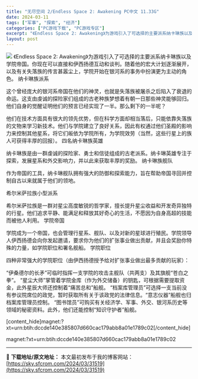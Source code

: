 ```yaml
---
title: "无尽空间 2/Endless Space 2: Awakening PC中文 11.33G"
date: 2024-03-11
tags: ["军事", "探索", "经济"]
categories: ["PC游戏下载", "PC游戏专区"]
excerpt: "《Endless Space 2: Awakening》为游戏引入了可选择的主要派系纳卡琳族以及学院帝国。你现在可以直接和伊西扬德互动和谈判。随着他的宏大计划逐渐展开，以及有关失落族的传言甚嚣尘上，学院开始在银河系的事务中扮演更为主动的角色。 纳卡琳族派系 这个曾经庞大的银河系帝国在他们的神灵，也就&hellip;"
layout: post
---
```


<img class="game_header_image_full aligncenter" src="https://sky.sfcrom.com/wp-content/uploads/2024/03/20240329102128-321b5.jpeg" />
《Endless Space 2: Awakening》为游戏引入了可选择的主要派系纳卡琳族以及学院帝国。你现在可以直接和伊西扬德互动和谈判。随着他的宏大计划逐渐展开，以及有关失落族的传言甚嚣尘上，学院开始在银河系的事务中扮演更为主动的角色。
纳卡琳族派系

这个曾经庞大的银河系帝国在他们的神灵，也就是失落族被屠杀之后陷入了衰退的命运。这支由虔诚的探险家们组成的古老种族梦想着有朝一日那些神灵能够回归。他们自身的觉醒证明他们的预言已经实现了一半。那么剩下的一半呢？

他们在技术方面具有很大的领先优势，但在科学方面却相当落后，只能依靠失落族的文物来学习新技术。他们与学院建立了良好关系，因此有权通过他们圣殿的影响力来控制其他星系，将它们皈依为学院所有，为学院效劳（当然，这些行星上的族人可获得丰厚的回报）。
四名纳卡琳族英雄

纳卡琳族是由一群虔诚的探险家、勇士和信徒组成的古老派系。纳卡琳英雄专注于探索，发展星系和外交影响力，并以此来获取丰厚的奖励。
纳卡琳族舰队

作为帝国的工具，纳卡琳舰队拥有强大的防御和探索能力，旨在帮助帝国寻回并控制自古以来就属于他们的领地。

希尔米萨拉族小型派系

希尔米萨拉族是一群对星尘高度敏锐的哲学家，擅长提升星尘收益和开发奇异独特的行星。他们追求平静、能满足和释放其好奇心的生活，不愿因为自身高超的技能而被他人利用。
学院帝国

学院成为一个帝国，也会管理行星系、舰队、以及对新的星球进行殖民。学院领导人伊西扬德会向你发起邀请，要求你为他们的扩张事业做出贡献，并且会奖励你特殊的力量，如学院职位和署名舰船。
学院职位

四种非常强大的学院职位（由伊西扬德授予给对扩张事业做出最多贡献的玩家）：

“伊桑德尔的长矛”可临时指挥一支学院的攻击主舰队（共两支）及其旗舰“苍白之拳”。
“星尘大师”掌管着学院金库（作为外交储备）的钥匙，可根据需要提取资金，此外星辰大师还控制着“痛苦总和”船舰。
“档案库管理员”可选择一支当前没有参议院席位的政党，暂时获取所有关于该政党的法律信息。“意志仪器”船舰也归档案库管理员控制。
“图书馆员”可购买有关经济学、军事、外交、银河系历史等领域的秘密资料。此外，他们还能控制“知识守护者”船舰。

[content_hide]magnet:?xt=urn:btih:dccde140e385807d660cac179abb8a01e1789c02[/content_hide]

<!--wechatfans start-->magnet:?xt=urn:btih:dccde140e385807d660cac179abb8a01e1789c02<!--wechatfans end-->

---
📖 **下载地址/原文地址：** 本文最初发布于我的博客网站：[https://sky.sfcrom.com/2024/03/31519](https://sky.sfcrom.com/2024/03/31519)
